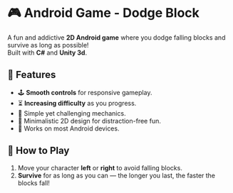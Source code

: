 # 🎮 Android Game - Dodge Block

A fun and addictive **2D Android game** where you dodge falling blocks and survive as long as possible!  
Built with **C#** and **Unity 3d**.



## 📌 Features
- 🕹️ **Smooth controls** for responsive gameplay.
- ⏳ **Increasing difficulty** as you progress.
- 🎯 Simple yet challenging mechanics.
- 🎨 Minimalistic 2D design for distraction-free fun.
- 📱 Works on most Android devices.



## 🚀 How to Play
1. Move your character **left** or **right** to avoid falling blocks.
2. **Survive** for as long as you can — the longer you last, the faster the blocks fall!
